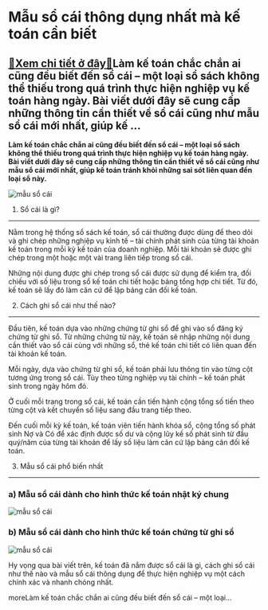 Mẫu sổ cái thông dụng nhất mà kế toán cần biết
==============================================

[:gift:Xem chi tiết ở đây:gift:](https://hddtvn.com/mau-so-cai-thong-dung-nhat-ma-ke-toan-can-biet/)Làm kế toán chắc chắn ai cũng đều biết đến sổ cái – một loại sổ sách không thể thiếu trong quá trình thực hiện nghiệp vụ kế toán hàng ngày. Bài viết dưới đây sẽ cung cấp những thông tin cần thiết về sổ cái cũng như mẫu sổ cái mới nhất, giúp kế …
-----------------------------------------------------------------------------------------------------------------------------------------------------------------------------------------------------------------------------------------------------

**Làm kế toán chắc chắn ai cũng đều biết đến sổ cái – một loại sổ sách không thể thiếu trong quá trình thực hiện nghiệp vụ kế toán hàng ngày. Bài viết dưới đây sẽ cung cấp những thông tin cần thiết về sổ cái cũng như mẫu sổ cái mới nhất, giúp kế toán tránh khỏi những sai sót liên quan đến loại sổ này.**


![mẫu sổ cái](https://hddtvn.com/wp-content/uploads/2021/01/artigo-folha-portal-erpjpg.jpeg "mẫu sổ cái")


1. Sổ cái là gì?
----------------


Nằm trong hệ thống sổ sách kế toán, sổ cái thường được dùng để theo dõi và ghi chép những nghiệp vụ kinh tế – tài chính phát sinh của từng tài khoản kế toán trong mỗi kỳ kế toán của doanh nghiệp. Mỗi tài khoản sẽ được ghi chép trong một hoặc một vài trang liên tiếp trong sổ cái.


Những nội dung được ghi chép trong sổ cái được sử dụng để kiểm tra, đối chiếu với số liệu trong sổ kế toán chi tiết hoặc bảng tổng hợp chi tiết. Từ đó, kế toán sẽ lấy đó làm căn cứ để lập bảng cân đối kế toán.


2. Cách ghi sổ cái như thế nào?
-------------------------------


Đầu tiên, kế toán dựa vào những chứng từ ghi sổ để ghi vào sổ đăng ký chứng từ ghi sổ. Từ những chứng từ này, kế toán sẽ nhập những nội dung cần thiết vào sổ cái cùng với những sổ, thẻ kế toán chi tiết có liên quan đến tài khoản kế toán.


Mỗi ngày, dựa vào chứng từ ghi sổ, kế toán phải lưu thông tin vào từng cột tương ứng trong sổ cái. Tùy theo từng nghiệp vụ tài chính – kế toán phát sinh trong ngày hôm đó.


Ở cuối mỗi trang trong sổ cái, kế toán cần tiến hành cộng tổng số tiền theo từng cột và kết chuyển số liệu sang đầu trang tiếp theo.


Đến cuối mỗi kỳ kế toán, kế toán viên tiến hành khóa sổ, cộng tổng số phát sinh Nợ và Có để xác định được số dư và cộng lũy kế số phát sinh từ đầu quý/năm của từng tài khoản để lấy số liệu làm căn cứ lập bảng cân đối kế toán.


3. Mẫu sổ cái phổ biến nhất
---------------------------


### a) Mẫu sổ cái dành cho hình thức kế toán nhật ký chung


![mẫu sổ cái](https://hddtvn.com/wp-content/uploads/2021/01/l7GMWQI.png "mẫu sổ cái")


### b) Mẫu sổ cái dành cho hình thức kế toán chứng từ ghi sổ


![mẫu sổ cái](https://hddtvn.com/wp-content/uploads/2021/01/obuInAz.png "mẫu sổ cái")


Hy vọng qua bài viết trên, kế toán đã nắm được sổ cái là gì, cách ghi sổ cái như thế nào và mẫu sổ cái thông dụng để thực hiện nghiệp vụ một cách chính xác và nhanh chóng nhất.


moreLàm kế toán chắc chắn ai cũng đều biết đến sổ cái – một loại…

